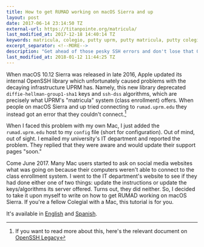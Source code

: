 ```yaml
---
title: How to get RUMAD working on macOS Sierra and up
layout: post
date: 2017-06-14 23:14:50 TZ
external-url: https://titanpointe.org/matricula/
last_modified_at: 2017-12-18 14:40:14 TZ
keywords: matricula, colegio, putty uprm, putty matricula, putty colegio, uprm, rum, mac, macos, sierra, macos sierra, macos high sierra
excerpt_separator: <!--MORE-->
description: "Get ahead of those pesky SSH errors and don't lose that ONE good class"
last_modified_at: 2018-01-12 11:44:25 TZ
---
```


When macOS 10.12 Sierra was released in late  2016, Apple updated its internal OpenSSH library which unfortunately caused problems with the decaying infrastructure UPRM has. Namely, this new library deprecated `diffie-hellman-group1-sha1` keys and `ssh-dss` algorithms, which are precisely what UPRM's "matricula" system (class enrollment) offers. When people on macOS Sierra and up tried connecting to `rumad.uprm.edu` they instead got an error that they couldn't connect.<!--MORE-->[^1]

When I faced this problem with my own Mac, I just added the `rumad.uprm.edu` host to my `config` file (short for configuration). Out of mind, out of sight. I emailed my university's IT department and reported the problem. They replied that they were aware and would update their support pages "soon."  

Come June 2017. Many Mac users started to ask on social media websites what was going on because their computers weren't able to connect to the class enrollment system. I went to the IT department's website to see if they had done either one of two things: update the instructions or update the keys/algorithms its server offered. Turns out, they did neither. So, I decided to take it upon myself to write on how to get RUMAD working on macOS Sierra. If you're a fellow Colegial with a Mac, this tutorial is for you.  

It's available in [English](/matricula/?lang=en) and [Spanish](/matricula/?lang=es).

[^1]: If you want to read more about this, here's the relevant document on [OpenSSH Legacy](https://www.openssh.com/legacy.html)
